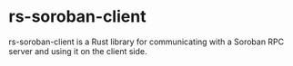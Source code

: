 # rs-soroban-client
rs-soroban-client is a Rust library for communicating with a Soroban RPC server and using it on the client side.
